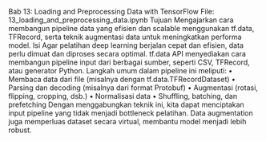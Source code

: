 Bab 13: Loading and Preprocessing Data with TensorFlow File: 13_loading_and_preprocessing_data.ipynb
Tujuan Mengajarkan cara membangun pipeline data yang efisien dan scalable menggunakan tf.data, TFRecord, serta teknik augmentasi data untuk meningkatkan performa model.
Isi Agar pelatihan deep learning berjalan cepat dan efisien, data perlu dimuat dan diproses secara optimal. tf.data API menyediakan cara membangun pipeline input dari berbagai sumber, seperti CSV, TFRecord, atau generator Python.
Langkah umum dalam pipeline ini meliputi:
•	Membaca data dari file (misalnya dengan tf.data.TFRecordDataset)
•	Parsing dan decoding (misalnya dari format Protobuf)
•	Augmentasi (rotasi, flipping, cropping, dsb.)
•	Normalisasi data
•	Shuffling, batching, dan prefetching
Dengan menggabungkan teknik ini, kita dapat menciptakan input pipeline yang tidak menjadi bottleneck pelatihan. Data augmentation juga memperluas dataset secara virtual, membantu model menjadi lebih robust.

